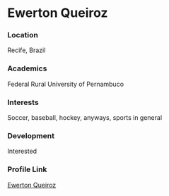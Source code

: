 # Ewerton Queiroz

### Location

Recife, Brazil

### Academics

Federal Rural University of Pernambuco

### Interests

Soccer, baseball, hockey, anyways, sports in general

### Development

Interested

### Profile Link

[Ewerton Queiroz](http://www.github.com/EwertonQueiroz)